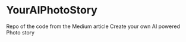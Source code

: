 # YourAIPhotoStory
Repo of the code from the Medium article Create your own AI powered Photo story

